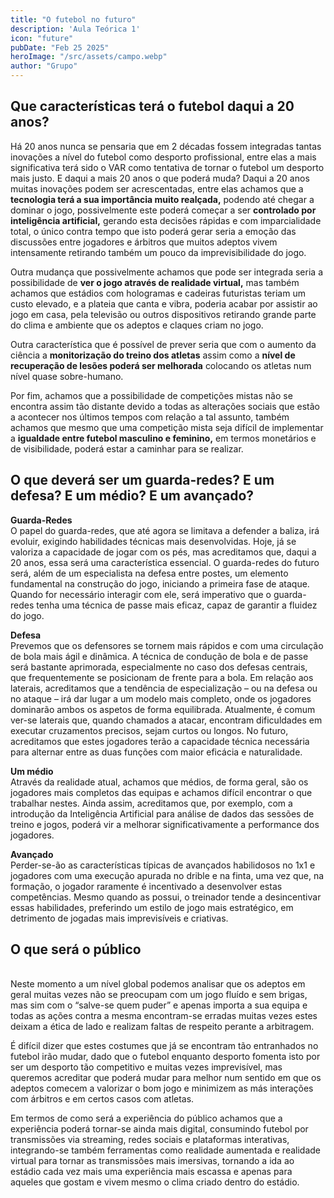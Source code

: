 ```yaml
---
title: "O futebol no futuro"
description: 'Aula Teórica 1'
icon: "future"
pubDate: "Feb 25 2025"
heroImage: "/src/assets/campo.webp"
author: "Grupo"
---
```


## Que características terá o futebol daqui a 20 anos? 

Há 20 anos nunca se pensaria que em 2 décadas fossem integradas tantas inovações a nível do futebol como desporto profissional, entre elas a mais significativa terá sido o VAR como tentativa de tornar o futebol um desporto mais justo. E daqui a mais 20 anos o que poderá muda? Daqui a 20 anos muitas inovações podem ser acrescentadas, entre elas achamos que a **tecnologia terá a sua importância muito realçada,** podendo até chegar a dominar o jogo, possivelmente este poderá começar a ser **controlado por inteligência artificial,** gerando esta decisões rápidas e com imparcialidade total, o único contra tempo que isto poderá gerar seria a emoção das discussões entre jogadores e árbitros que muitos adeptos vivem intensamente retirando também um pouco da imprevisibilidade do jogo. 

Outra mudança que possivelmente achamos que pode ser integrada seria a possibilidade de **ver o jogo através de realidade virtual,** mas também achamos que estádios com hologramas e cadeiras futuristas teriam um custo elevado, e a plateia que canta e vibra, poderia acabar por assistir ao jogo em casa, pela televisão ou outros dispositivos retirando grande parte do clima e ambiente que os adeptos e claques criam no jogo. 

Outra característica que é possível de prever seria que com o aumento da ciência a **monitorização do treino dos atletas** assim como a **nível de recuperação de lesões poderá ser melhorada** colocando os atletas num nível quase sobre-humano. 

Por fim, achamos que a possibilidade de competições mistas não se encontra assim tão distante devido a todas as alterações sociais que estão a acontecer nos últimos tempos com relação a tal assunto, também achamos que mesmo que uma competição mista seja difícil de implementar a **igualdade entre futebol masculino e feminino,** em termos monetários e de visibilidade, poderá estar a caminhar para se realizar. 

## O que deverá ser um guarda-redes? E um defesa? E um médio? E um avançado? 

**Guarda-Redes** 
<br>
O papel do guarda-redes, que até agora se limitava a defender a baliza, irá evoluir, exigindo habilidades técnicas mais desenvolvidas. Hoje, já se valoriza a capacidade de jogar com os pés, mas acreditamos que, daqui a 20 anos, essa será uma característica essencial. O guarda-redes do futuro será, além de um especialista na defesa entre postes, um elemento fundamental na construção do jogo, iniciando a primeira fase de ataque. Quando for necessário interagir com ele, será imperativo que o guarda-redes tenha uma técnica de passe mais eficaz, capaz de garantir a fluidez do jogo. 

**Defesa**
<br>
Prevemos que os defensores se tornem mais rápidos e com uma circulação de bola mais ágil e dinâmica. A técnica de condução de bola e de passe será bastante aprimorada, especialmente no caso dos defesas centrais, que frequentemente se posicionam de frente para a bola. Em relação aos laterais, acreditamos que a tendência de especialização – ou na defesa ou no ataque – irá dar lugar a um modelo mais completo, onde os jogadores dominarão ambos os aspetos de forma equilibrada. Atualmente, é comum ver-se laterais que, quando chamados a atacar, encontram dificuldades em executar cruzamentos precisos, sejam curtos ou longos. No futuro, acreditamos que estes jogadores terão a capacidade técnica necessária para alternar entre as duas funções com maior eficácia e naturalidade. 
 


**Um médio** 
<br>
Através da realidade atual, achamos que médios, de forma geral, são os jogadores mais completos das equipas e achamos difícil encontrar o que trabalhar nestes. Ainda assim, acreditamos que, por exemplo, com a introdução da Inteligência Artificial para análise de dados das sessões de treino e jogos, poderá vir a melhorar significativamente a performance dos jogadores. 

**Avançado** 
<br>
Perder-se-ão as características típicas de avançados habilidosos no 1x1 e jogadores com uma execução apurada no drible e na finta, uma vez que, na formação, o jogador raramente é incentivado a desenvolver estas competências. Mesmo quando as possui, o treinador tende a desincentivar essas habilidades, preferindo um estilo de jogo mais estratégico, em detrimento de jogadas mais imprevisíveis e criativas. 

## O que será o público 
<br>
Neste momento a um nível global podemos analisar que os adeptos em geral muitas vezes não se preocupam com um jogo fluído e sem brigas, mas sim com o “salve-se quem puder” e apenas importa a sua equipa e todas as ações contra a mesma encontram-se erradas muitas vezes estes deixam a ética de lado e realizam faltas de respeito perante a arbitragem. 

É difícil dizer que estes costumes que já se encontram tão entranhados no futebol irão mudar, dado que o futebol enquanto desporto fomenta isto por ser um desporto tão competitivo e muitas vezes imprevisível, mas queremos acreditar que poderá mudar para melhor num sentido em que os adeptos comecem a valorizar o bom jogo e minimizem as más interações com árbitros e em certos casos com atletas. 

Em termos de como será a experiência do público achamos que a experiência poderá tornar-se ainda mais digital, consumindo futebol por transmissões via streaming, redes sociais e plataformas interativas, integrando-se também ferramentas como realidade aumentada e realidade virtual para tornar as transmissões mais imersivas, tornando a ida ao estádio cada vez mais uma experiência mais escassa e apenas para aqueles que gostam e vivem mesmo o clima criado dentro do estádio. 